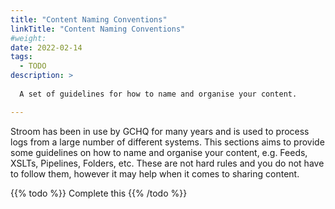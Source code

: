 ```yaml
---
title: "Content Naming Conventions"
linkTitle: "Content Naming Conventions"
#weight:
date: 2022-02-14
tags:
  - TODO
description: >
  
  A set of guidelines for how to name and organise your content.

---
```


Stroom has been in use by GCHQ for many years and is used to process logs from a large number of different systems.
This sections aims to provide some guidelines on how to name and organise your content, e.g. Feeds, XSLTs, Pipelines, Folders, etc.
These are not hard rules and you do not have to follow them, however it may help when it comes to sharing content.

{{% todo %}}
Complete this
{{% /todo %}}

